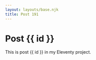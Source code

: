 ```yaml
---
layout: layouts/base.njk
title: Post 191
---
```


# Post {{ id }}

This is post {{ id }} in my Eleventy project.
